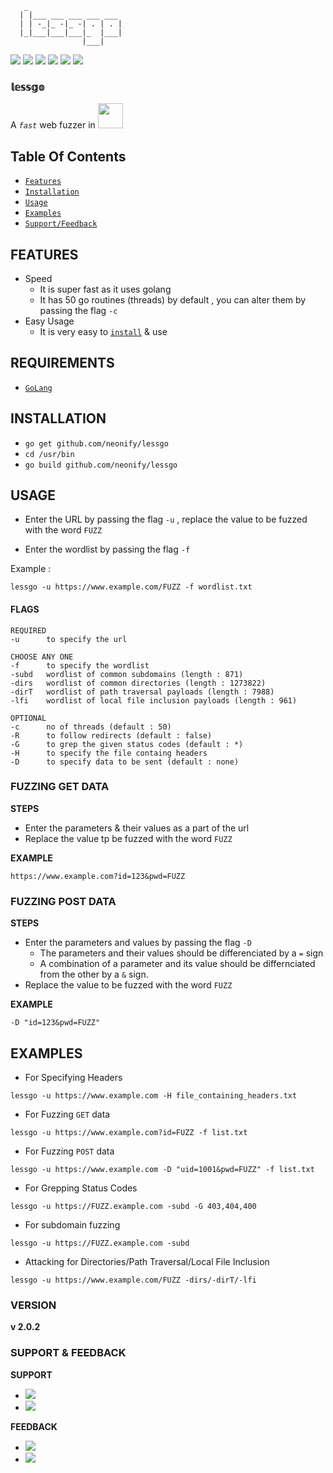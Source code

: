        _
      | |___ ___ ___ ___ ___
      | | -_|_ -|_ -| . | . |
      |_|___|___|___|_  |___|
                    |___|

<img src="https://img.shields.io/badge/build-passing-green">   <img src="https://img.shields.io/badge/made with-go-orange">
<img src="https://img.shields.io/badge/go-v1.15-blue"> 
<img src="https://img.shields.io/badge/author-neonify-blue">      <img src="https://img.shields.io/badge/credits-nego-yellow">
<img src="https://img.shields.io/badge/license-GPL v3.0-green">

### 𝕝𝕖𝕤𝕤𝕘𝕠
A _`fast`_ web fuzzer in <img src="https://encrypted-tbn0.gstatic.com/images?q=tbn:ANd9GcRuLO9M7e-FIj8ZEacXuSVv47NdBHScc3ZlMA&usqp=CAU" width="40px">

## Table Of Contents
* <a href="#FEATURES">`Features`</a> 
* <a href="#INSTALLATION">`Installation`</a>
* <a href="#USAGE">`Usage`</a>
* <a href="#EXAMPLES">`Examples`</a>
* <a href="#SUPPORT & FEEDBACK">`Support/Feedback`</a>

## FEATURES
* Speed
   * It is super fast as it uses golang
   * It has 50 go routines (threads) by default , you can alter them by passing
the flag `-c`
* Easy Usage
   * It is very easy to <a href="#INSTALLATION">`install`</a> & use

## REQUIREMENTS
* <a href="https://golang.org">`GoLang`</a>

## INSTALLATION
* `go get github.com/neonify/lessgo`
* `cd /usr/bin`
* `go build github.com/neonify/lessgo`


## USAGE 

* Enter the URL by passing the flag `-u` , replace the value to be fuzzed with the word `FUZZ`

* Enter the wordlist by passing the flag `-f`

Example : 
```
lessgo -u https://www.example.com/FUZZ -f wordlist.txt
```

#### FLAGS
```
REQUIRED
-u      to specify the url 

CHOOSE ANY ONE 
-f      to specify the wordlist
-subd   wordlist of common subdomains (length : 871)
-dirs   wordlist of common directories (length : 1273822)
-dirT   wordlist of path traversal payloads (length : 7988)
-lfi    wordlist of local file inclusion payloads (length : 961)

OPTIONAL 
-c      no of threads (default : 50)
-R      to follow redirects (default : false)
-G      to grep the given status codes (default : *)
-H      to specify the file containg headers
-D      to specify data to be sent (default : none)
```
### FUZZING GET DATA
__STEPS__
* Enter the parameters & their values as a part of the url
* Replace the value tp be fuzzed with the word `FUZZ`

__EXAMPLE__ 
```
https://www.example.com?id=123&pwd=FUZZ
```

### FUZZING POST DATA 
__STEPS__
* Enter the parameters and values by passing the flag `-D`
    * The parameters and their values should be differenciated by a `=` sign
    * A combination of a parameter and its value should be differnciated
from the other by a `&` sign.
* Replace the value to be fuzzed with the word `FUZZ`

__EXAMPLE__ 
``` 
-D "id=123&pwd=FUZZ"
 ```

## EXAMPLES
* For Specifying Headers 
```
lessgo -u https://www.example.com -H file_containing_headers.txt
```

* For Fuzzing `GET` data
```
lessgo -u https://www.example.com?id=FUZZ -f list.txt
```

* For Fuzzing `POST` data
``` 
lessgo -u https://www.example.com -D "uid=1001&pwd=FUZZ" -f list.txt
```

* For Grepping Status Codes
``` 
lessgo -u https://FUZZ.example.com -subd -G 403,404,400
```

* For subdomain fuzzing
``` 
lessgo -u https://FUZZ.example.com -subd
```

* Attacking for Directories/Path Traversal/Local File Inclusion
```
lessgo -u https://www.example.com/FUZZ -dirs/-dirT/-lfi
```


### VERSION
<strong>v 2.0.2</strong>

### SUPPORT & FEEDBACK

__SUPPORT__
* <a href="https://mobile.twitter.com/neonify4"><img src="https://img.shields.io/badge/twitter-follow-blue?logo=twitter&style=social"></a>
* <a href="https://reddit.com/user/n3onify"><img src="https://img.shields.io/badge/reddit-follow-red?logo=reddit&style=social"></a>
 
__FEEDBACK__
* <a href="mailto:lessgofuzzer@gmail.com"><img src="https://img.shields.io/badge/mail-us-red?logo=gmail&style=social"></a>
* <a href="https://github.com/neonify/lessgo/issues"><img src="https://img.shields.io/badge/raise an-issue-red?logo=github&style=social"></a>
